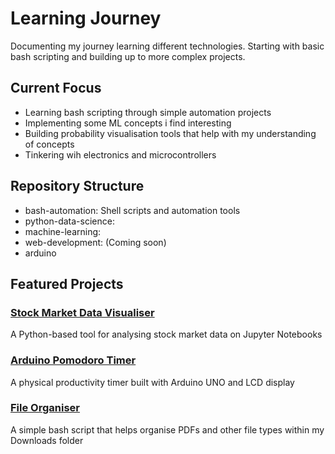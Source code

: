 # Learning Journey

Documenting my journey learning different technologies. Starting with basic bash scripting
and building up to more complex projects.

## Current Focus
- Learning bash scripting through simple automation projects
- Implementing some ML concepts i find interesting
- Building probability visualisation tools that help with my understanding of concepts
- Tinkering wih electronics and microcontrollers
## Repository Structure
- bash-automation: Shell scripts and automation tools
- python-data-science:
- machine-learning:
- web-development: (Coming soon)
- arduino

## Featured Projects
### [Stock Market Data Visualiser](./python-data-science/stock-visualiser/)
A Python-based tool for analysing stock market data on Jupyter Notebooks

### [Arduino Pomodoro Timer](./arduino/lcd_pomodoro)
A physical productivity timer built with Arduino UNO and LCD display

### [File Organiser](./bash-automation/file-organiser/)
A simple bash script that helps organise PDFs and other file types within my Downloads folder